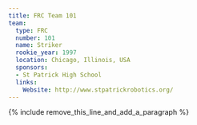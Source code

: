 ```yaml
---
title: FRC Team 101
team:
  type: FRC
  number: 101
  name: Striker
  rookie_year: 1997
  location: Chicago, Illinois, USA
  sponsors:
  - St Patrick High School
  links:
    Website: http://www.stpatrickrobotics.org/
---
```


{% include remove_this_line_and_add_a_paragraph %}